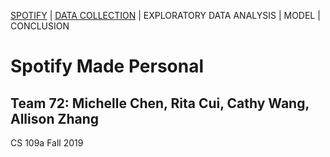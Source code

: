 [SPOTIFY](https://lovespotify.github.io/) | [DATA COLLECTION](https://lovespotify.github.io/data) | EXPLORATORY DATA ANALYSIS | MODEL | CONCLUSION

# Spotify Made Personal

## Team 72: Michelle Chen, Rita Cui, Cathy Wang, Allison Zhang

CS 109a Fall 2019
